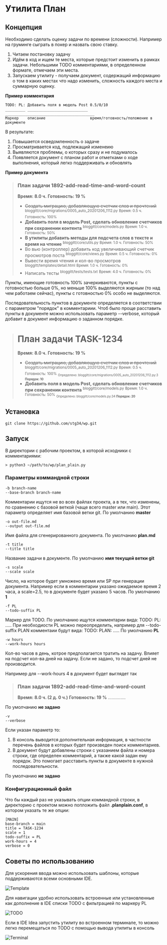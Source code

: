 # Утилита План

## Концепция

Необходимо сделать оценку задачи по времени (сложности). Например на груминге сыграть в покер и назвать свою ставку.

1. Читаем постановку задачу
2. Идём в код и ищем те места, которые предстоит изменить в рамках задачи. Небольшими TODO комментариями, в определенном формате, отмечаем эти места.
3. Запускаем утилиту - получаем документ, содержащий информацию о том в каких местах что надо изменить, сложность каждого места и суммарную оценку.

__Пример комментария__

```
TODO: PL: Добавить поля в модель Post 0.5/0/10
_________ ___________________________ ________________________________________
Маркер    описание                    время/готовность/положение в документе
```

В результате:
1. Повышается осведомленность о задаче
2. Просматривается код, подлежащий изменеию
3. Выявляются проблемы, о которых сразу и не подумалось
4. Появляется документ с планом работ и отметками о ходе выполнения, который легко поддерживать и обновлять

__Пример документа__

> ### План задачи 1892-add-read-time-and-word-count
>
> **Время: 8.0 ч.**
> **Готовность: 19 %**
> * ~~Создать миграцию, добавляющую счетчик слов и прочтений~~
>   <sup>bloggitt/core/migrations/0005_auto_20201206_1112.py</sup>
>   <sup>Время: 0.5 ч. Готовность: 100%</sup>
> * __Добавить поля в модель Post, сделать обновление счетчиков при сохранении контента__
>   <sup>bloggitt/core/models.py</sup>
>   <sup>Время: 1.0 ч. Готовность: 50%</sup>
> * __В утилиты добавить методы для подсчета слов в тексте и время на чтение__
>   <sup>bloggitt/core/utils.py</sup>
>   <sup>Время: 1.0 ч. Готовность: 50%</sup>
> * Во вью (контроллер) добавить код увеличивающий счетчик просмотров поста
>   <sup>bloggitt/core/views.py</sup>
>   <sup>Время: 0.5 ч. Готовность: 0%</sup>
> * Вывести время чтения и кол-во просмотров
>   <sup>bloggitt/templates/detail.html</sup>
>   <sup>Время: 1.0 ч. Готовность: 0%</sup>
> * Написать тесты
>   <sup>bloggitt/tests/tests.txt</sup>
>   <sup>Время: 4.0 ч. Готовность: 0%</sup>

Пункты, имеющие готовность 100% зачеркиваются, пункты с готовностью больше 0%, но меньше 100% выделяются жирным (то над чем работаем сейчас), пункты с готовностью 0% особо не выделяются.

Последовательность пунктов в документе определяется в соответствии с параметром "порядок" в комментариии. Чтоб было проще расставить пункты в документе можно использовать параметр --verbose, который добавит в документ информацию о заданном порядке.

> # План задачи TASK-1234
>
> **Время: 8.0 ч.**
> **Готовность: 19 %**
> * ~~Создать миграцию, добавляющую счетчик слов и прочтений~~
>   <sup>bloggitt/core/migrations/0005_auto_20201206_1112.py</sup>
>   <sup>Время: 0.5 ч. Готовность: 100%</sup>
>   <sub><sup>    Определено: bloggitt/core/migrations/0005_auto_20201206_1112.py:3    __Порядок: 10__<br>  </sup></sub>
> * __Добавить поля в модель Post, сделать обновление счетчиков при сохранении контента__
>   <sup>bloggitt/core/models.py</sup>
>   <sup>Время: 1.0 ч. Готовность: 50%</sup>
>   <sub><sup>    Определено: bloggitt/core/models.py:34    __Порядок: 20__<br>  </sup></sub>

## Установка

```
git clone https://github.com/stg34/wp.git
```

## Запуск

В директории с рабочим проектом, в которой исходники с комментариями:

```
> python3 ~/path/to/wp/plan_plain.py
```

### Параметры коммандной строки

```
-b branch-name
--base-branch branch-name
```

Комментарии ищутся не во всех файлах проекта, а в тех, что изменены, по сравнению с базовой веткой (чаще всего master или main). Этот параметр определяет имя базовой ветки git.
По умолчанию __master__

```
-o out-file.md
--output out-file.md
```

Имя файла для сгенерированного документа.
По умолчанию __plan.md__

```
-t title
--title title
```

Название задачи в документе.
По умолчанию __имя текущей ветки git__

```
-s scale
--scale scale
```

Число, на которое будет умножено время или SP при генерации документа. Например если в комментарии указано ожидаемое время 2 часа, а scale=2.5, то в документе будет указано 5 часов.
По умолчанию __1__

```
-f PL
--todo-suffix PL
```

Маркер для TODO. По умолчанию ищутся комментарии вида: TODO: PL: .....
При необходиости PL можно переопределить, например для --todo-suffix PLAN комментаии будут вида: TODO: PLAN: .....
По умолчанию __PL__


```
-w hours
--work-hours hours
```

Кол-во часов в день, котрое предполагается тратить на задачу. Влияет на подсчет кол-ва дней на задачу. Если не задано, то подсчет дней не производится.

Например для --work-hours 4 в документ будет выглядет так

> ### План задачи 1892-add-read-time-and-word-count
>
> **Время: 8.0 ч. (2 д. 0 ч.)**
> **Готовность: 19 %**
> ..............

По умолчанию __не задано__

```
-v
--verbose
```

Если указан параметр то:
1. В консоль выводится дополнительная информация, в частности перечень файлов в которых будет произведен поиск комментариев.
2. В документ будут добавлены строки с указанием файла и номера строки, где определен комментарий, а также какой задан ему порядок. Это помогает расставить пункты в документе в нужной последовательности.

По умолчанию __не задано__

### Конфигурационный файл

Что бы каждый раз не указывать опции коммандной строки, в директорию с проектом можно попложить файл __.planplain.conf__, в котором указать те же опции:

```
[MAIN]
base-branch = main
title = TASK-1234
scale = 1
todo-suffix = PL
work-hours = 4
verbose = 0
```
## Советы по использованию

Для ускорения ввода можно использовать шаблоны, которые поддерживаются всеми основными IDE.

![Template](img/plan.gif)

Для навигации удобно использовать встроенные или установленные как дополнение в IDE списки  TODO с фильтрацией по маркеру PL

![TODO](img/todo.png)

Если в IDE Idea запустить утилиту во встроенном терминале, то можно легко перемещаться по TODO с помощью вывода утилиты в консоль

![Terminal](img/terminal.png)
